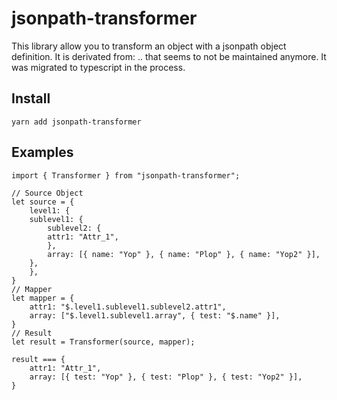# jsonpath-transformer

This library allow you to transform an object with a jsonpath object definition. It is derivated from: .. that seems to not be maintained anymore. It was migrated to typescript in the process.

## Install

```
yarn add jsonpath-transformer
```

## Examples

```
import { Transformer } from "jsonpath-transformer";

// Source Object
let source = {
    level1: {
    sublevel1: {
        sublevel2: {
        attr1: "Attr_1",
        },
        array: [{ name: "Yop" }, { name: "Plop" }, { name: "Yop2" }],
    },
    },
}
// Mapper
let mapper = {
    attr1: "$.level1.sublevel1.sublevel2.attr1",
    array: ["$.level1.sublevel1.array", { test: "$.name" }],
}
// Result
let result = Transformer(source, mapper);

result === {
    attr1: "Attr_1",
    array: [{ test: "Yop" }, { test: "Plop" }, { test: "Yop2" }],
}
```
